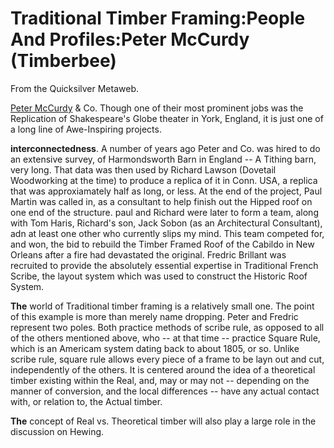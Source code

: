 
# Traditional Timber Framing:People And Profiles:Peter McCurdy (Timberbee)

From the Quicksilver Metaweb.

[Peter McCurdy](/http-www-mccurdyco-com-page3-html) & Co. Though one of their most prominent jobs was the Replication of Shakespeare's Globe theater in York, England, it is just one of a long line of Awe-Inspiring projects. 

**interconnectedness**. A number of years ago Peter and Co. was hired to do an extensive survey, of Harmondsworth Barn in England -- A Tithing barn, very long. That data was then used by Richard Lawson (Dovetail Woodworking at the time) to produce a replica of it in Conn. USA, a replica that was approxiamately half as long, or less. At the end of the project, Paul Martin was called in, as a consultant to help finish out the Hipped roof on one end of the structure. paul and Richard were later to form a team, along with Tom Haris, Richard's son, Jack Sobon (as an Architectural Consultant), adn at least one other who currently slips my mind. This team competed for, and won, the bid to rebuild the Timber Framed Roof of the Cabildo in New Orleans after a fire had devastated the original. Fredric Brillant was recruited to provide the absolutely essential expertise in Traditional French Scribe, the layout system which was used to construct the Historic Roof System.

 **The** world of Traditional timber framing is a relatively small one. The point of this example is more than merely name dropping. Peter and Fredric represent two poles. Both practice methods of scribe rule, as opposed to all of the others mentioned above, who -- at that time -- practice Square Rule, which is an Americam system dating back to about 1805, or so. Unlike scribe rule, square rule allows every piece of a frame to be layn out and cut, independently of the others. It is centered around the idea of a theoretical timber existing within the Real, and, may or may not -- depending on the manner of conversion, and the local differences -- have any actual contact with, or relation to, the Actual timber. 

**The** concept of Real vs. Theoretical timber will also play a large role in the discussion on Hewing.
